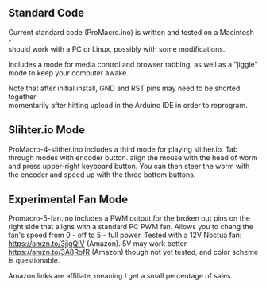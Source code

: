 ## Standard Code

Current standard code (ProMacro.ino) is written and tested on a Macintosh -  
should work with a PC or Linux, possibly with some modifications.

Includes a mode for media control and browser tabbing, as well as a "jiggle" mode to keep your computer awake.

Note that after initial install, GND and RST pins may need to be shorted together  
momentarily after hitting upload in the Arduino IDE in order to reprogram.

## Slihter.io Mode

ProMacro-4-slither.ino includes a third mode for playing slither.io. Tab through modes with encoder button.
align the mouse with the head of worm and press upper-right keyboard button. You can then steer the worm with the encoder
and speed up with the three bottom buttons.

## Experimental Fan Mode

Promacro-5-fan.ino includes a PWM output for the broken out pins on the right side that aligns with a standard PC PWM fan.
Allows you to chang the fan's speed from 0 - off to 5 - full power. Tested with a 12V Noctua fan: https://amzn.to/3jjgQIV (Amazon).
5V may work better https://amzn.to/3A8RofR (Amazon) though not yet tested, and color scheme is questionable.

Amazon links are affiliate, meaning I get a small percentage of sales.
